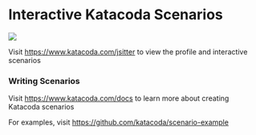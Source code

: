 # Interactive Katacoda Scenarios

[![](http://shields.katacoda.com/katacoda/jsitter/count.svg)](https://www.katacoda.com/jsitter "Get your profile on Katacoda.com")

Visit https://www.katacoda.com/jsitter to view the profile and interactive scenarios

### Writing Scenarios
Visit https://www.katacoda.com/docs to learn more about creating Katacoda scenarios

For examples, visit https://github.com/katacoda/scenario-example

